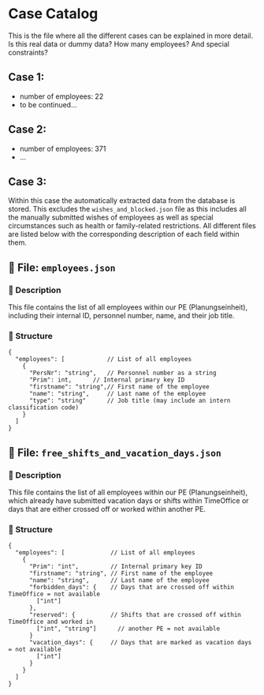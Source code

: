 # Case Catalog
This is the file where all the different cases can be explained in more detail.
Is this real data or dummy data? How many employees? And special constraints?

## Case 1:
- number of employees: 22
- to be continued...

## Case 2:
- number of employees: 371
- ...

## Case 3:
Within this case the automatically extracted data from the database is stored. This excludes the `wishes_and_blocked.json` file as this includes all the manually submitted wishes of employees as well as special circumstances such as health or family-related restrictions. All different files are listed below with the corresponding description of each field within them.

## 📁 File: `employees.json`

### 📝 Description

This file contains the list of all employees within our PE (Planungseinheit), including their internal ID, personnel number, name, and their job title.

### 📐 Structure

```jsonc
{
  "employees": [            // List of all employees
    {
      "PersNr": "string",   // Personnel number as a string
      "Prim": int,      // Internal primary key ID
      "firstname": "string",// First name of the employee
      "name": "string",     // Last name of the employee
      "type": "string"      // Job title (may include an intern classification code)
    }
  ]
}
```

## 📁 File: `free_shifts_and_vacation_days.json`

### 📝 Description

This file contains the list of all employees within our PE (Planungseinheit), which already have submitted vacation days or shifts within TimeOffice or days that are either crossed off or worked within another PE.

### 📐 Structure

```jsonc
{
  "employees": [             // List of all employees
    {
      "Prim": "int",         // Internal primary key ID
      "firstname": "string", // First name of the employee
      "name": "string",      // Last name of the employee
      "forbidden_days": {    // Days that are crossed off within TimeOffice = not available
        ["int"]
      },
      "reserved": {          // Shifts that are crossed off within TimeOffice and worked in
        ["int", "string"]      // another PE = not available
      }
      "vacation_days": {     // Days that are marked as vacation days = not available
        ["int"]
      }
    }
  ]
}
```
